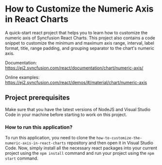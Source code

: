 # How to Customize the Numeric Axis in React Charts

A quick-start react project that helps you to learn how to customize the numeric axis of Syncfusion React Charts. This project also contains a code snippet to customize the minimum and maximum axis range, interval, label format, title, range padding, and grouping separator to the chart's numeric axis.

Documentation: https://ej2.syncfusion.com/react/documentation/chart/numeric-axis/

Online examples: https://ej2.syncfusion.com/react/demos/#/material/chart/numeric-axis

## Project prerequisites

Make sure that you have the latest versions of NodeJS and Visual Studio Code in your machine before starting to work on this project.

### How to run this application?

To run this application, you need to clone the `how-to-customize-the-numeric-axis-in-react-charts` repository and then open it in Visual Studio Code. Now, simply install all the necessary react packages into your current project using the `npm install` command and run your project using the `npm start` command.